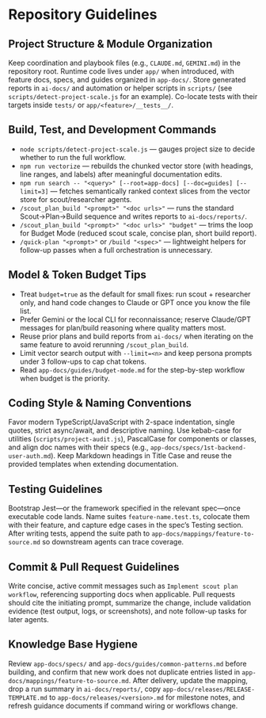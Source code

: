 # Repository Guidelines

## Project Structure & Module Organization
Keep coordination and playbook files (e.g., `CLAUDE.md`, `GEMINI.md`) in the repository root. Runtime code lives under `app/` when introduced, with feature docs, specs, and guides organized in `app-docs/`. Store generated reports in `ai-docs/` and automation or helper scripts in `scripts/` (see `scripts/detect-project-scale.js` for an example). Co-locate tests with their targets inside `tests/` or `app/<feature>/__tests__/`.

## Build, Test, and Development Commands
- `node scripts/detect-project-scale.js` — gauges project size to decide whether to run the full workflow.
- `npm run vectorize` — rebuilds the chunked vector store (with headings, line ranges, and labels) after meaningful documentation edits.
- `npm run search -- "<query>" [--root=app-docs] [--doc=guides] [--limit=3]` — fetches semantically ranked context slices from the vector store for scout/researcher agents.
- `/scout_plan_build "<prompt>" "<doc urls>"` — runs the standard Scout→Plan→Build sequence and writes reports to `ai-docs/reports/`.
- `/scout_plan_build "<prompt>" "<doc urls>" "budget"` — trims the loop for Budget Mode (reduced scout scale, concise plan, short build report).
- `/quick-plan "<prompt>"` or `/build "<spec>"` — lightweight helpers for follow-up passes when a full orchestration is unnecessary.

## Model & Token Budget Tips
- Treat `budget=true` as the default for small fixes: run scout + researcher only, and hand code changes to Claude or GPT once you know the file list.
- Prefer Gemini or the local CLI for reconnaissance; reserve Claude/GPT messages for plan/build reasoning where quality matters most.
- Reuse prior plans and build reports from `ai-docs/` when iterating on the same feature to avoid rerunning `/scout_plan_build`.
- Limit vector search output with `--limit=<n>` and keep persona prompts under 3 follow-ups to cap chat tokens.
- Read `app-docs/guides/budget-mode.md` for the step-by-step workflow when budget is the priority.

## Coding Style & Naming Conventions
Favor modern TypeScript/JavaScript with 2-space indentation, single quotes, strict async/await, and descriptive naming. Use kebab-case for utilities (`scripts/project-audit.js`), PascalCase for components or classes, and align doc names with their specs (e.g., `app-docs/specs/1st-backend-user-auth.md`). Keep Markdown headings in Title Case and reuse the provided templates when extending documentation.

## Testing Guidelines
Bootstrap Jest—or the framework specified in the relevant spec—once executable code lands. Name suites `feature-name.test.ts`, colocate them with their feature, and capture edge cases in the spec’s Testing section. After writing tests, append the suite path to `app-docs/mappings/feature-to-source.md` so downstream agents can trace coverage.

## Commit & Pull Request Guidelines
Write concise, active commit messages such as `Implement scout plan workflow`, referencing supporting docs when applicable. Pull requests should cite the initiating prompt, summarize the change, include validation evidence (test output, logs, or screenshots), and note follow-up tasks for later agents.

## Knowledge Base Hygiene
Review `app-docs/specs/` and `app-docs/guides/common-patterns.md` before building, and confirm that new work does not duplicate entries listed in `app-docs/mappings/feature-to-source.md`. After delivery, update the mapping, drop a run summary in `ai-docs/reports/`, copy `app-docs/releases/RELEASE-TEMPLATE.md` to `app-docs/releases/<version>.md` for milestone notes, and refresh guidance documents if command wiring or workflows change.
